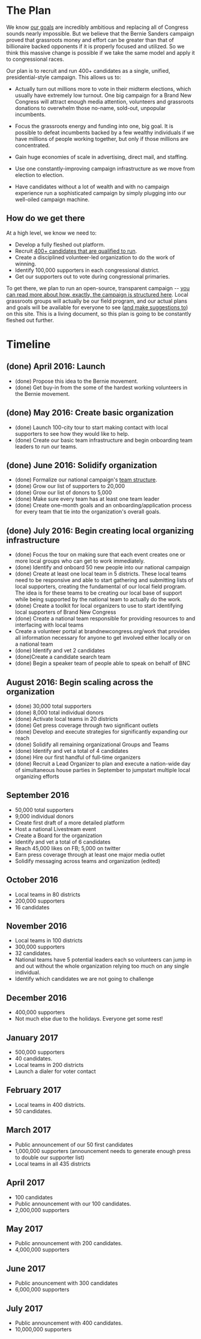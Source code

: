 # The Plan

We know [our goals](/goal) are incredibly ambitious and replacing all of Congress sounds nearly impossible. But we believe that the Bernie Sanders campaign proved that grassroots money and effort can be greater than that of billionaire backed opponents if it is properly focused and utilized. So we think this massive change is possible if we take the same model and apply it to  congressional races.

Our plan is to recruit and run 400+ candidates as a single, unified, presidential-style campaign. This allows us to:

* Actually turn out millions more to vote in their midterm elections, which usually have extremely low turnout. One big campaign for a Brand New Congress will attract enough media attention, volunteers and grassroots donations to overwhelm those no-name, sold-out, unpopular incumbents.

* Focus the grassroots energy and funding into one, big goal. It is possible to defeat incumbents backed by a few wealthy individuals if we have millions of people working together, but only if those millions are concentrated.

* Gain huge economies of scale in advertising, direct mail, and staffing.

* Use one constantly-improving campaign infrastructure as we move from election to election.

* Have candidates without a lot of wealth and with no campaign experience run a sophisticated campaign by simply plugging into our well-oiled campaign machine.

## How do we get there

At a high level, we know we need to:

* Develop a fully fleshed out platform.
* Recruit [400+ candidates that are qualified to run](/faq#who-will-the-candidates-be).
* Create a disciplined volunteer-led organization to do the work of winning.
* Identify 100,000 supporters in each congressional district.
* Get our supporters out to vote during congressional primaries.

To get there, we plan to run an open-source, transparent campaign -- [you can read more about how, exactly, the campaign is structured here](/teams). Local grassroots groups will actually be our field program, and our actual plans and goals will be available for everyone to see ([and make suggestions to](https://github.com/BrandNewCongress/website/tree/master/src/static/site)) on this site. This is a living document, so this plan is going to be constantly fleshed out further.

# Timeline

## (done) April 2016: Launch

* (done) Propose this idea to the Bernie movement.
* (done) Get buy-in from the some of the hardest working volunteers in the Bernie movement.

## (done) May 2016: Create basic organization

* (done) Launch 100-city tour to start making contact with local supporters to see how they would like to help.
* (done) Create our basic team infrastructure and begin onboarding team leaders to run our teams.

## (done) June 2016: Solidify organization

* (done) Formalize our national campaign's [team structure](/teams).
* (done) Grow our list of supporters to 20,000
* (done) Grow our list of donors to 5,000
* (done) Make sure every team has at least one team leader
* (done) Create one-month goals and an onboarding/application process for every team that tie into the organization's overall goals.

## (done) July 2016: Begin creating local organizing infrastructure

* (done) Focus the tour on making sure that each event creates one or more local groups who can get to work immediately.
* (done) Identify and onboard 50 new people into our national campaign
* (done) Create at least one local team in 5 districts. These local teams need to be  responsive and able to start gathering and submitting lists of local supporters, creating the fundamental of our local field program.  The idea is for these teams to be creating our local base of support while being supported by the national team to actually do the work.
* (done) Create a toolkit for local organizers to use to start identifying local supporters of Brand New Congress
* (done) Create a national team responsible for providing resources to and interfacing with local teams
* Create a volunteer portal at brandnewcongress.org/work that provides all information necessary for anyone to get involved either locally or on a national team
* (done) Identify and vet 2 candidates
* (done)Create a candidate search team
* (done) Begin a speaker team of people able to speak on behalf of BNC


## August 2016: Begin scaling across the organization
* (done) 30,000 total supporters
* (done) 8,000 total individual donors
* (done) Activate local teams in 20 districts
* (done) Get press coverage through two significant outlets
* (done) Develop and execute strategies for significantly expanding our reach
* (done) Solidify all remaining organizational Groups and Teams
* (done) Identify and vet a total of 4 candidates
* (done) Hire our first handful of full-time organizers
* (done) Recruit a Lead Organizer to plan and execute a nation-wide day of simultaneous house parties in September to jumpstart multiple local organizing efforts

## September 2016
* 50,000 total supporters
* 9,000 individual donors
* Create first draft of a more detailed platform
* Host a national Livestream event 
* Create a Board for the organization
* Identify and vet a total of 6 candidates
* Reach 45,000 likes on FB; 5,000 on twitter
* Earn press coverage through at least one major media outlet
* Solidify messaging across teams and organization (edited)

## October 2016
* Local teams in 80 districts
* 200,000 supporters
* 16 candidates

## November 2016
* Local teams in 100 districts
* 300,000 supporters
* 32 candidates.
* National teams have 5 potential leaders each so volunteers can jump in and out without the whole organization relying too much on any single individual.
* Identify which candidates we are not going to challenge

## December 2016
* 400,000 supporters
* Not much else due to the holidays. Everyone get some rest!

## January 2017
* 500,000 supporters
* 40 candidates.
* Local teams in 200 districts
* Launch a dialer for voter contact

## February 2017
* Local teams in 400 districts.
* 50 candidates.

## March 2017
* Public announcement of our 50 first candidates
* 1,000,000 supporters (announcement needs to generate enough press to double our supporter list)
* Local teams in all 435 districts

## April 2017
* 100 candidates
* Public announcement with our 100 candidates.
* 2,000,000 supporters

## May 2017
* Public announcement with 200 candidates.
* 4,000,000 supporters

## June 2017
* Public anouncement with 300 candidates
* 6,000,000 supporters

## July 2017
* Public announcement with 400 candidates.
* 10,000,000 supporters
